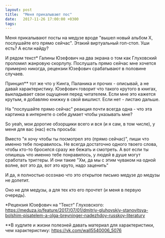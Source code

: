 ```yaml
---
layout: post
title:  "Меня прикалывают пос"
date:   2017-11-26 17:00:00 +0300
tags:   
---
```


Меня прикалывают посты на медузе вроде "вышел новый альбом Х, послушайте его прямо сейчас". Этакий виртуальный гоп-стоп. Уши есть? А если найду?

И рядом текст* Галины Юзефович на два экрана о том как Глуховский проломил жанровую скорлупу. Послушать прямо сейчас мне хочется примерно никогда, рецензии Юзефович срабатывают в половине случаев. 

<!--excerpt-->

Принцип** тот же что у Кинга, Паланика и прочих - описывай, а не давай характеристику. Юзефович говорит что такого крутого в книгах, выкладывает свои ощущения перед читателем. Если мне это кажется крутым, я добавляю книжку в свой вишлист. Если нет - листаю дальше. 

На "послушайте прямо сейчас" реакция почти всегда одна - что эта картинка в интернете о себе думает чтобы указывать мне? 

So yeah, мои дорогие обзорщики всего и вся (и я сам, в том числе), у меня для вас (нас) есть просьба: 

Вместо "я хочу чтобы ты посмотрел это (прямо сейчас)", пиши что именно тебе понравилось. Не всегда достаточно одного твоего слова, чтобы кто-то бросился сразу же бежать и смотреть. А вот если ты опишешь что именно тебе понравилось, у людей в душе могут сработать триггеры. И они такие "Хм, да мы с этим чуваком на одной волне, вот это да, вот это круто, надо заценить" 

И да, я полностью осознаю что это открытое письмо медузе до медузы не долетит. 

Оно не для медузы, а для тех кто его прочтет (и меня в первую очередь). 

*Рецензия Юзефович на "Текст" Глуховского: https://meduza.io/feature/2017/07/01/dmitriy-gluhovskiy-stanovitsya-bolshim-pisatelem-a-olga-breyninger-nadezhdoy-russkoy-literatury 

**В худлите и жизни полезней давать материал для характеристики, чем характеристику: https://vk.com/wall5540006_5076
